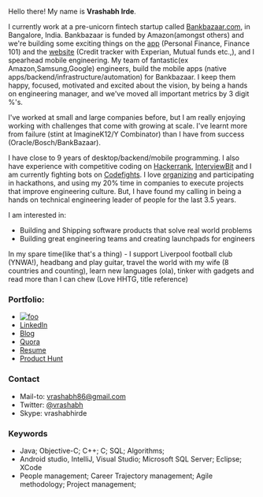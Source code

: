 Hello there! My name is <b>Vrashabh Irde</b>. 

I currently work at a pre-unicorn fintech startup called [Bankbazaar.com](https://en.wikipedia.org/wiki/BankBazaar), in Bangalore, India. Bankbazaar is funded by Amazon(amongst others) and we're building some exciting things on the [app](https://play.google.com/store/apps/details?id=com.bankbazaar.app&hl=en) (Personal Finance, Finance 101) and the [website](https://www.bankbazaar.com/) (Credit tracker with Experian, Mutual funds etc.,), and I spearhead mobile engineering. My team of fantastic(ex Amazon,Samsung,Google) engineers, build the mobile apps (native apps/backend/infrastructure/automation) for Bankbazaar. I keep them happy, focused, motivated and excited about the vision, by being a hands on engineering manager, and we've moved all important metrics by 3 digit %'s.

I've worked at small and large companies before, but I am really enjoying working with challenges that come with growing at scale. I've learnt more from failure (stint at ImagineK12/Y Combinator) than I have from success (Oracle/Bosch/BankBazaar). 

I have close to 9 years of desktop/backend/mobile programming. I also have experience with competitive coding on [Hackerrank](https://www.hackerrank.com/slartibartfast), [InterviewBit](https://www.interviewbit.com/profile/vrashabh_irde) and I am currently fighting bots on [Codefights](https://codefights.com/profile/slartibartfast). I love [organizing](https://blog.bankbazaar.com/hack-fun/) and participating in hackathons, and using my 20% time in companies to execute projects that improve engineering culture. 
But, I have found my calling in being a hands on technical engineering leader of people for the last 3.5 years.

I am interested in:
* Building and Shipping software products that solve real world problems
* Building great engineering teams and creating launchpads for engineers

In my spare time(like that's a thing) - I support Liverpool football club (YNWA!), headbang and play guitar, travel the world with my wife (8 countries and counting), learn new languages (ola), tinker with gadgets and read more than I can chew (Love HHTG, title reference)

### Portfolio: 

- [![foo](http://stackexchange.com/users/flair/1085543.png)](https://www.stackoverflow.com/story/slartibartfast)
- [LinkedIn](https://goo.gl/idUZBi)
- [Blog](https://goo.gl/59s9aL)
- [Quora](https://goo.gl/elppwt)
- [Resume](https://drive.google.com/file/d/0BzQVNQrJ_A3xZnVSamxGaldjYnc/view?usp=sharing)
- [Product Hunt](https://www.producthunt.com/@vrashabh)


### Contact
- Mail-to: vrashabh86@gmail.com
- Twitter: [@vrashabh](https://twitter.com/vrashabh)
- Skype: vrashabhirde

### Keywords
 - Java; Objective-C; C++; C; SQL; Algorithms;
 - Android studio, IntelliJ, Visual Studio; Microsoft SQL Server; Eclipse; XCode
 - People management; Career Trajectory management; Agile methodology; Project management;
